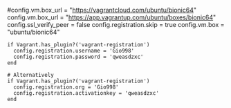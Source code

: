 #config.vm.box_url = "https://vagrantcloud.com/ubuntu/bionic64"
config.vm.box_url = "https://app.vagrantup.com/ubuntu/boxes/bionic64"
config.ssl_verify_peer = false
config.registration.skip = true
config.vm.box = "ubuntu/bionic64"

```
if Vagrant.has_plugin?('vagrant-registration')
  config.registration.username = 'Gio998'
  config.registration.password = 'qweasdzxc'
end

# Alternatively
if Vagrant.has_plugin?('vagrant-registration')
  config.registration.org = 'Gio998'
  config.registration.activationkey = 'qweasdzxc'
end
```